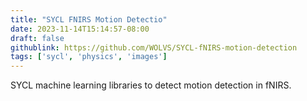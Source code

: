 ```yaml
---
title: "SYCL FNIRS Motion Detectio"
date: 2023-11-14T15:14:57-08:00
draft: false
githublink: https://github.com/WOLVS/SYCL-fNIRS-motion-detection
tags: ['sycl', 'physics', 'images']
---
```


SYCL machine learning libraries to detect motion detection in fNIRS.
